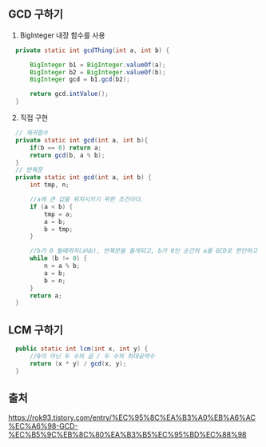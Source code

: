 ## GCD 구하기
1. BigInteger 내장 함수를 사용

```java
  private static int gcdThing(int a, int b) {

      BigInteger b1 = BigInteger.valueOf(a);
      BigInteger b2 = BigInteger.valueOf(b);
      BigInteger gcd = b1.gcd(b2);

      return gcd.intValue();
  }
```

2. 직접 구현

```java
  // 재귀함수
  private static int gcd(int a, int b){
      if(b == 0) return a;
      return gcd(b, a % b);
  }
  // 반복문
  private static int gcd(int a, int b) {
      int tmp, n;

      //a에 큰 값을 위치시키기 위한 조건이다.
      if (a < b) {
          tmp = a;
          a = b;
          b = tmp;
      }

      //b가 0 될때까지(a%b), 반복문을 돌게되고, b가 0인 순간의 a를 GCD로 판단하고 리턴한다
      while (b != 0) {
          n = a % b;
          a = b;
          b = n;
      }
      return a;
  }
```

## LCM 구하기

```java
  public static int lcm(int x, int y) {
      //0이 아닌 두 수의 곱 / 두 수의 최대공약수
      return (x * y) / gcd(x, y);
  }
```

## 출처
https://rok93.tistory.com/entry/%EC%95%8C%EA%B3%A0%EB%A6%AC%EC%A6%98-GCD-%EC%B5%9C%EB%8C%80%EA%B3%B5%EC%95%BD%EC%88%98 
